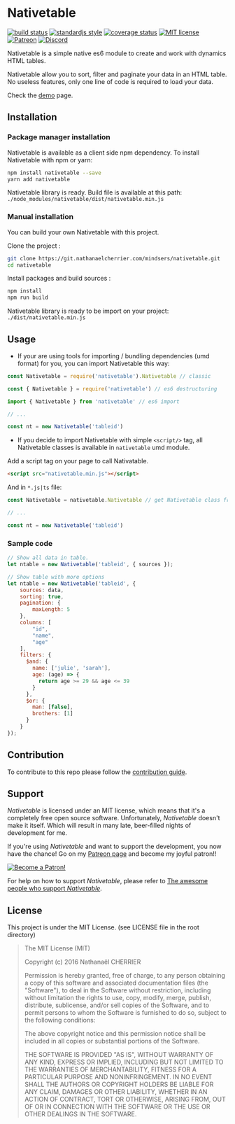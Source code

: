 # Nativetable

[![build status][badge_build_status_image]][badge_build_status_link]
[![standardjs style][badge_js_code_style_image]][badge_js_code_style_link]
[![coverage status][badge_coverage_report_image]][badge_coverage_report_link]
[![MIT license][badge_license_image]][badge_license_link]
[![Patreon](https://img.shields.io/badge/support-patreon-F96854.svg?logo=patreon&style=flat-square)](https://www.patreon.com/bePatron?u=9715649)
[![Discord](https://img.shields.io/badge/chat-discord-7289DA.svg?logo=discord&logoColor=7289DA&style=flat-square)](https://discord.gg/sypJDdc)

Nativetable is a simple native es6 module to create and work with dynamics HTML tables.

Nativetable allow you to sort, filter and paginate your data in an HTML table. No useless features, only one line of code is required to load your data.

Check the [demo](https://mindsers.github.io/nativetable/) page.

## Installation

### Package manager installation

Nativetable is available as a client side npm dependency. To install Nativetable with npm or yarn:

```sh
npm install nativetable --save
yarn add nativetable
```

Nativetable library is ready. Build file is available at this path: `./node_modules/nativetable/dist/nativetable.min.js`

### Manual installation
You can build your own Nativetable with this project.

Clone the project :
```bash
git clone https://git.nathanaelcherrier.com/mindsers/nativetable.git
cd nativetable
```

Install packages and build sources :
```bash
npm install
npm run build
```

Nativetable library is ready to be import on your project: `./dist/nativetable.min.js`

## Usage

- If your are using tools for importing / bundling dependencies (umd format) for you, you can import Nativetable this way:

```js
const Nativetable = require('nativetable').Nativetable // classic

const { Nativetable } = require('nativetable') // es6 destructuring

import { Nativetable } from 'nativetable' // es6 import

// ...

const nt = new Nativetable('tableid')
```

- If you decide to import Nativetable with simple `<script/>` tag, all Nativetable classes is available in `nativetable` umd module.

Add a script tag on your page to call Nativatable.
```html
<script src="nativetable.min.js"></script>
```

And in `*.js|ts` file:
```js
const Nativetable = nativetable.Nativetable // get Nativetable class from nativetable module

// ...

const nt = new Nativetable('tableid')
```

### Sample code

```js
// Show all data in table.
let ntable = new Nativetable('tableid', { sources });
```

```js
// Show table with more options
let ntable = new Nativetable('tableid', {
    sources: data,
    sorting: true,
    pagination: {
        maxLength: 5
    },
    columns: [
        "id",
        "name",
        "age"
    ],
    filters: {
      $and: {
        name: ['julie', 'sarah'],
        age: (age) => {
          return age >= 29 && age <= 39
        }
      },
      $or: {
        man: [false],
        brothers: [1]
      }
    }
});
```

## Contribution

To contribute to this repo please follow the [contribution guide](https://github.com/Mindsers/nativetable/blob/master/CONTRIBUTING.md).

## Support

*Nativetable* is licensed under an MIT license, which means that it's a completely free open source software. Unfortunately, *Nativetable* doesn't make it itself. Which will result in many late, beer-filled nights of development for me.

If you're using *Nativetable* and want to support the development, you now have the chance! Go on my [Patreon page](https://www.patreon.com/mindsers) and become my joyful patron!!

[![Become a Patron!](https://c5.patreon.com/external/logo/become_a_patron_button.png)](https://www.patreon.com/bePatron?u=9715649)

For help on how to support *Nativetable*, please refer to [The awesome people who support *Nativetable*](https://github.com/Mindsers/nativetable/blob/develop/SPONSORS.md).

<!-- ### Premium sponsors -->

## License

This project is under the MIT License. (see LICENSE file in the root directory)

> The MIT License (MIT)
>
> Copyright (c) 2016 Nathanaël CHERRIER
>
> Permission is hereby granted, free of charge, to any person obtaining a copy
> of this software and associated documentation files (the "Software"), to deal
> in the Software without restriction, including without limitation the rights
> to use, copy, modify, merge, publish, distribute, sublicense, and/or sell
> copies of the Software, and to permit persons to whom the Software is
> furnished to do so, subject to the following conditions:
>
> The above copyright notice and this permission notice shall be included in all
> copies or substantial portions of the Software.
>
> THE SOFTWARE IS PROVIDED "AS IS", WITHOUT WARRANTY OF ANY KIND, EXPRESS OR
> IMPLIED, INCLUDING BUT NOT LIMITED TO THE WARRANTIES OF MERCHANTABILITY,
> FITNESS FOR A PARTICULAR PURPOSE AND NONINFRINGEMENT. IN NO EVENT SHALL THE
> AUTHORS OR COPYRIGHT HOLDERS BE LIABLE FOR ANY CLAIM, DAMAGES OR OTHER
> LIABILITY, WHETHER IN AN ACTION OF CONTRACT, TORT OR OTHERWISE, ARISING FROM,
> OUT OF OR IN CONNECTION WITH THE SOFTWARE OR THE USE OR OTHER DEALINGS IN THE
> SOFTWARE.

[wiki]: https://git.nathanaelcherrier.com/mindsers/nativetable/wikis/home
[project]: https://git.nathanaelcherrier.com/mindsers/nativetable

[badge_build_status_image]: https://img.shields.io/travis/Mindsers/nativetable/master.svg&style=flat-square
[badge_build_status_link]: https://travis-ci.org/Mindsers/nativetable
[badge_js_code_style_image]: https://img.shields.io/badge/code%20style-standard-yellow.svg&style=flat-square
[badge_js_code_style_link]: http://standardjs.com
[badge_license_image]: https://img.shields.io/badge/license-MIT-blue.svg&style=flat-square
[badge_license_link]: https://github.com/Mindsers/nativetable/blob/master/LICENSE
[badge_coverage_report_image]: https://img.shields.io/coveralls/Mindsers/nativetable/master.svg&style=flat-square
[badge_coverage_report_link]: https://coveralls.io/github/Mindsers/nativetable
